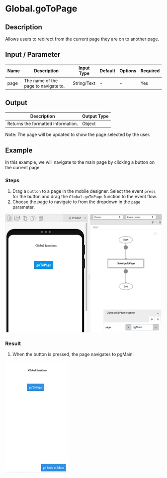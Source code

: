 # Global.goToPage

## Description

Allows users to redirect from the current page they are on to another page.

## Input / Parameter

| Name | Description | Input Type | Default | Options | Required |
| ------ | ------ | ------ | ------ | ------ | ------ |
| page | The name of the page to navigate to. | String/Text | - | - | Yes |

## Output

| Description | Output Type |
| ------ | ------ |
| Returns the formatted information. | Object |

Note: The page will be updated to show the page selected by the user.

## Example

In this example, we will navigate to the main page by clicking a button on the current page.

### Steps

1. Drag a `button` to a page in the mobile designer. Select the event `press` for the button and drag the `Global.goToPage` function to the event flow. 
2. Choose the page to navigate to from the dropdown in the `page` parameter.

![](./gotoPage-step-1.png)

### Result

1. When the button is pressed, the page navigates to pgMain.

![](./goToPage-result-1.gif)